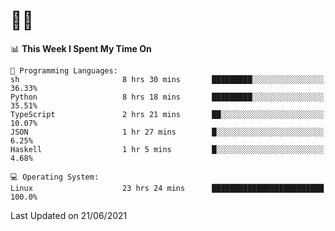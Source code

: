 # 👨‍💻
<!--START_SECTION:waka-->
📊 **This Week I Spent My Time On** 

```text
💬 Programming Languages: 
sh                       8 hrs 30 mins       █████████░░░░░░░░░░░░░░░░   36.33% 
Python                   8 hrs 18 mins       █████████░░░░░░░░░░░░░░░░   35.51% 
TypeScript               2 hrs 21 mins       ██░░░░░░░░░░░░░░░░░░░░░░░   10.07% 
JSON                     1 hr 27 mins        █░░░░░░░░░░░░░░░░░░░░░░░░   6.25% 
Haskell                  1 hr 5 mins         █░░░░░░░░░░░░░░░░░░░░░░░░   4.68%

💻 Operating System: 
Linux                    23 hrs 24 mins      █████████████████████████   100.0%

```


 Last Updated on 21/06/2021
<!--END_SECTION:waka-->
